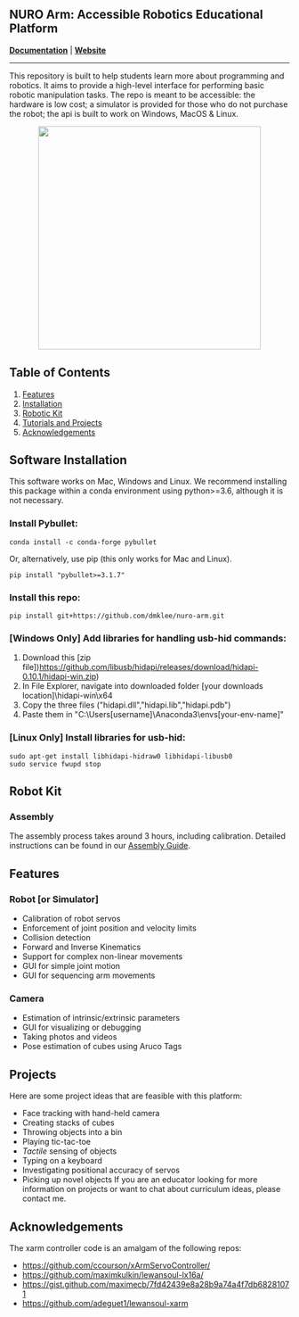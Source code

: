 NURO Arm: Accessible Robotics Educational Platform
--------------------------------------------------------------------------------
**[Documentation](https://nuro-arm.readthedocs.io/en/latest/?)** | **[Website](https://dmklee.github.io/nuro-arm/)**

--------------------------------------------------------------------------------

This repository is built to help students learn more about programming and robotics. It aims to provide a high-level interface for performing basic robotic manipulation tasks.  The repo is meant to be accessible: the hardware is low cost; a simulator is provided for those who do not purchase the robot; the api is built to work on Windows, MacOS & Linux.

<p align="center">
  <img src="https://github.com/dmklee/nuro-arm/blob/main/images/xarm.png" height="400"/>
</p>

## Table of Contents
1. [Features](#features)
2. [Installation](#installation)
3. [Robotic Kit](#robot-kit)
5. [Tutorials and Projects](#projects)
6. [Acknowledgements](#acknowledgements)

<a name="installation"></a>
## Software Installation
This software works on Mac, Windows and Linux.  We recommend installing this package within a conda environment using python>=3.6, although it is not necessary.
### Install Pybullet:
```
conda install -c conda-forge pybullet
```
Or, alternatively, use pip (this only works for Mac and Linux).
```
pip install "pybullet>=3.1.7"
```
### Install this repo:
```
pip install git+https://github.com/dmklee/nuro-arm.git
```
### [Windows Only] Add libraries for handling usb-hid commands:
1. Download this [zip file])https://github.com/libusb/hidapi/releases/download/hidapi-0.10.1/hidapi-win.zip)
2. In File Explorer, navigate into downloaded folder [your downloads location]\hidapi-win\x64
3. Copy the three files ("hidapi.dll","hidapi.lib","hidapi.pdb")
4. Paste them in "C:\Users\[username]\Anaconda3\envs\[your-env-name]\"
### [Linux Only] Install libraries for usb-hid:
```
sudo apt-get install libhidapi-hidraw0 libhidapi-libusb0
sudo service fwupd stop
```

<a name="robot-kit"></a>
## Robot Kit
### Assembly
The assembly process takes around 3 hours, including calibration.  Detailed instructions can be found in our <a href="https://github.com/dmklee/nuro-arm/blob/main/assembly_guide.md">Assembly Guide</a>.

<a name="features"></a>
## Features
### Robot [or Simulator]
- Calibration of robot servos
- Enforcement of joint position and velocity limits
- Collision detection
- Forward and Inverse Kinematics
- Support for complex non-linear movements
- GUI for simple joint motion
- GUI for sequencing arm movements

### Camera
- Estimation of intrinsic/extrinsic parameters
- GUI for visualizing or debugging
- Taking photos and videos
- Pose estimation of cubes using Aruco Tags

<a name="projects"></a>
## Projects
Here are some project ideas that are feasible with this platform:
- Face tracking with hand-held camera
- Creating stacks of cubes
- Throwing objects into a bin
- Playing tic-tac-toe
- *Tactile* sensing of objects
- Typing on a keyboard
- Investigating positional accuracy of servos
- Picking up novel objects
If you are an educator looking for more information on projects or want to chat about curriculum ideas, please contact me.

<a name="acknowledgements"></a>
## Acknowledgements
The xarm controller code is an amalgam of the following repos:
- https://github.com/ccourson/xArmServoController/
- https://github.com/maximkulkin/lewansoul-lx16a/
- https://gist.github.com/maximecb/7fd42439e8a28b9a74a4f7db68281071
- https://github.com/adeguet1/lewansoul-xarm

